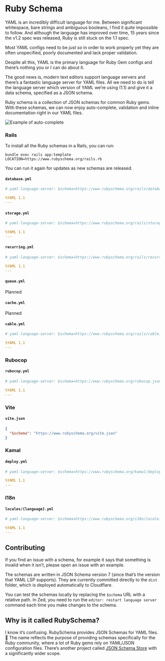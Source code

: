 # Ruby Schema

YAML is an incredibly difficult language for me. Between significant whitespace, bare strings and ambiguous booleans, I find it quite impossible to follow. And although the language has improved over time, 15 years since the v1.2 spec was released, Ruby is still stuck on the 1.1 spec.

Most YAML configs need to be _just so_ in order to work properly yet they are often unspecified, poorly documented and lack proper validation.

Despite all this, YAML is the primary language for Ruby Gem configs and there’s nothing you or I can do about it.

The good news is, modern text editors support language servers and there’s a fantastic language server for YAML files. All we need to do is tell the language server which version of YAML we’re using (1.1) and give it a data schema, specified as a JSON schema.

Ruby schema is a collection of JSON schemas for common Ruby gems. With these schemas, we can now enjoy auto-complete, validation and inline documentation right in our YAML files.

![Example of auto-complete](https://github.com/user-attachments/assets/c8038624-4df5-4dd7-9fcf-787d5c8a5f71)

### Rails

To install all the Ruby schemas in a Rails, you can run:

```
bundle exec rails app:template LOCATION=https://www.rubyschema.org/rails.rb
```

You can run it again for updates as new schemas are released.

#### `database.yml`

```yml
# yaml-language-server: $schema=https://www.rubyschema.org/rails/database.json

%YAML 1.1
---
```

#### `storage.yml`

```yml
# yaml-language-server: $schema=https://www.rubyschema.org/rails/storage.json

%YAML 1.1
---
```

#### `recurring.yml`

```yml
# yaml-language-server: $schema=https://www.rubyschema.org/rails/recurring.json

%YAML 1.1
---
```

#### `queue.yml`

Planned

#### `cache.yml`

Planned

#### `cable.yml`

```yml
# yaml-language-server: $schema=https://www.rubyschema.org/rails/cable.json

%YAML 1.1
---
```

### Rubocop

#### `rubocop.yml`

```yml
# yaml-language-server: $schema=https://www.rubyschema.org/rubocop.json

%YAML 1.1
---
```

### Vite

#### `vite.json`

```json
{
  "$schema": "https://www.rubyschema.org/vite.json"
}
```

### Kamal

#### `deploy.yml`

```yml
# yaml-language-server: $schema=https://www.rubyschema.org/kamal/deploy.json

%YAML 1.1
---
```

### I18n

#### `locales/{language}.yml`

```yml
# yaml-language-server: $schema=https://www.rubyschema.org/i18n/locale.json

%YAML 1.1
---
```

## Contributing

If you find an issue with a schema, for example it says that something is invalid when it isn’t, please open an issue with an example.

The schemas are written in JSON Schema version 7 (since that’s the version that YAML LSP supports). They are currently committed directly to the `dist` folder, which is deployed automatically to Cloudflare.

You can test the schemas locally by replacing the `$schema` URL with a relative path. In Zed, you need to run the `editor: restart language server` command each time you make changes to the schema.

## Why is it called RubySchema?

I know it’s confusing. RubySchema provides JSON Schemas for YAML files. 🤯 The name reflects the purpose of providing schemas specifically for the Ruby community, where a lot of Ruby gems rely on YAML/JSON configuration files. There’s another project called [JSON Schema Store](https://www.schemastore.org) with a significantly wider scope.
